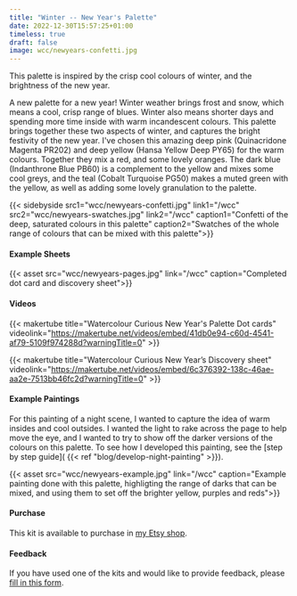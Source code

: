 ```yaml
---
title: "Winter -- New Year's Palette"
date: 2022-12-30T15:57:25+01:00
timeless: true
draft: false
image: wcc/newyears-confetti.jpg
---
```


This palette is inspired by the crisp cool colours of winter, and the brightness of the new year.  

A new palette for a new year! Winter weather brings frost and snow, which means a cool, crisp range of blues.  Winter also means shorter days and spending more time inside with warm incandescent colours. This palette brings together these two aspects of winter, and captures the bright festivity of the new year.  I've chosen this amazing deep pink (Quinacridone Magenta PR202) and deep yellow (Hansa Yellow Deep PY65) for the warm colours. Together they mix a red, and some lovely oranges. The dark blue (Indanthrone Blue PB60) is a complement to the yellow and mixes some cool greys, and the teal (Cobalt Turquoise PG50) makes a muted green with the yellow, as well as adding some lovely granulation to the palette. 

{{< sidebyside src1="wcc/newyears-confetti.jpg" link1="/wcc" src2="wcc/newyears-swatches.jpg" link2="/wcc" caption1="Confetti of the deep, saturated colours in this palette" caption2="Swatches of the whole range of colours that can be mixed with this palette">}}

#### Example Sheets

{{< asset src="wcc/newyears-pages.jpg" link="/wcc" caption="Completed dot card and discovery sheet">}}

#### Videos

{{< makertube title="Watercolour Curious New Year's Palette Dot cards" videolink="https://makertube.net/videos/embed/41db0e94-c60d-4541-af79-5109f974288d?warningTitle=0" >}}

{{< makertube title="Watercolour Curious New Year’s Discovery sheet" videolink="https://makertube.net/videos/embed/6c376392-138c-46ae-aa2e-7513bb46fc2d?warningTitle=0" >}}

#### Example Paintings

For this painting of a night scene, I wanted to capture the idea of warm insides and cool outsides.  I wanted the light to rake across the page to help move the eye, and I wanted to try to show off the darker versions of the colours on this palette.  To see how I developed this painting, see the [step by step guide]( {{< ref "blog/develop-night-painting" >}}). 

{{< asset src="wcc/newyears-example.jpg" link="/wcc" caption="Example painting done with this palette, highligting the range of darks that can be mixed, and using them to set off the brighter yellow, purples and reds">}}

#### Purchase

This kit is available to purchase in [my Etsy shop](https://www.etsy.com/uk/listing/1369089942/watercolour-curious-new-years-palette).

#### Feedback

If you have used one of the kits and would like to provide feedback, please [fill in this form](https://forms.gle/CgPkziFB4CgbPGvL7).



